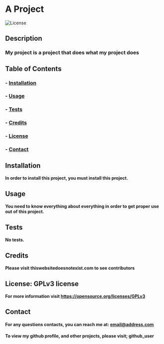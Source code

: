 # A Project
  ![License](https://img.shields.io/badge/license-GPLv3-brightgreen)

  ## Description
   ### My project is a project that does what my project does
    
  ## Table of Contents
  ### - [Installation](#installation)
  ### - [Usage](#usage)
  ### - [Tests](#tests)
  ### - [Credits](#credits)
  ### - [License](#license)
  ### - [Contact](#contact)

  ## Installation
  #### In order to install this project, you must install this project.

  ## Usage
  #### You need to know everything about everything in order to get proper use out of this project.

  ## Tests
  #### No tests.

  ## Credits
  #### Please visit thiswebsitedoesnotexist.com to see contributors

  ## License: GPLv3 license
  #### For more information visit https://opensource.org/licenses/GPLv3
    
  ## Contact
  #### For any questions contacts, you can reach me at: email@address.com
  #### To view my github profile, and other projects, please visit; github_user
    
    